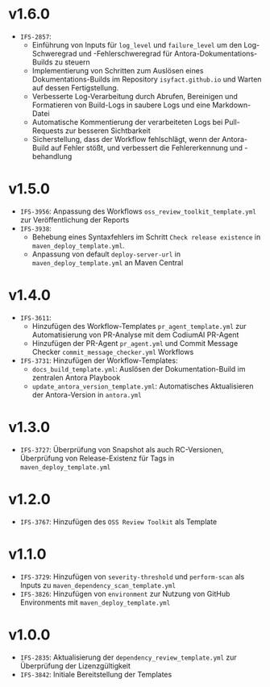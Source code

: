 # v1.6.0
- `IFS-2857`:
    - Einführung von Inputs für `log_level` und `failure_level` um den Log-Schweregrad und -Fehlerschweregrad für Antora-Dokumentations-Builds zu steuern
    - Implementierung von Schritten zum Auslösen eines Dokumentations-Builds im Repository `isyfact.github.io` und Warten auf dessen Fertigstellung.
    - Verbesserte Log-Verarbeitung durch Abrufen, Bereinigen und Formatieren von Build-Logs in saubere Logs und eine Markdown-Datei
    - Automatische Kommentierung der verarbeiteten Logs bei Pull-Requests zur besseren Sichtbarkeit
    - Sicherstellung, dass der Workflow fehlschlägt, wenn der Antora-Build auf Fehler stößt, und verbessert die Fehlererkennung und -behandlung

# v1.5.0
- `IFS-3956`: Anpassung des Workflows `oss_review_toolkit_template.yml` zur Veröffentlichung der Reports
- `IFS-3938`: 
  - Behebung eines Syntaxfehlers im Schritt `Check release existence` in `maven_deploy_template.yml`. 
  - Anpassung von default `deploy-server-url` in `maven_deploy_template.yml` an Maven Central

# v1.4.0
- `IFS-3611`: 
  - Hinzufügen des Workflow-Templates `pr_agent_template.yml` zur Automatisierung von PR-Analyse mit dem CodiumAI PR-Agent
  - Hinzufügen der PR-Agent `pr_agent.yml` und Commit Message Checker `commit_message_checker.yml` Workflows
- `IFS-3731`: Hinzufügen der Workflow-Templates:
  - `docs_build_template.yml`: Auslösen der Dokumentation-Build im zentralen Antora Playbook
  - `update_antora_version_template.yml`: Automatisches Aktualisieren der Antora-Version in `antora.yml`

# v1.3.0
- `IFS-3727`: Überprüfung von Snapshot als auch RC-Versionen, Überprüfung von Release-Existenz für Tags in `maven_deploy_template.yml`

# v1.2.0
- `IFS-3767`: Hinzufügen des `OSS Review Toolkit` als Template

# v1.1.0 
- `IFS-3729`: Hinzufügen von `severity-threshold` und `perform-scan` als Inputs zu `maven_dependency_scan_template.yml`
- `IFS-3826`: Hinzufügen von `environment` zur Nutzung von GitHub Environments mit `maven_deploy_template.yml`

# v1.0.0
- `IFS-2835`: Aktualisierung der `dependency_review_template.yml` zur Überprüfung der Lizenzgültigkeit
- `IFS-3842`: Initiale Bereitstellung der Templates
